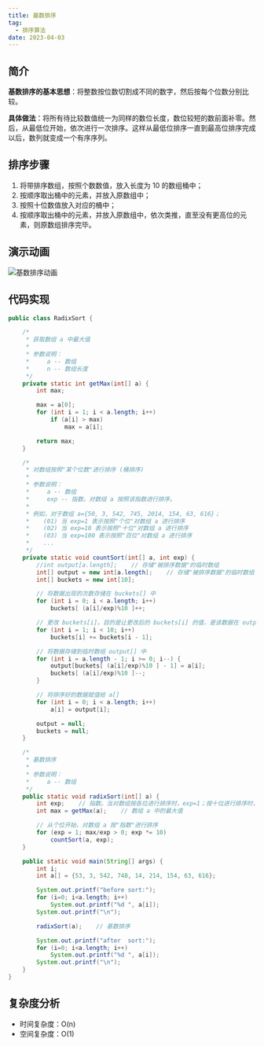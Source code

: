 ```yaml
---
title: 基数排序
tag:
  - 排序算法
date: 2023-04-03
---
```


## 简介

**基数排序的基本思想**：将整数按位数切割成不同的数字，然后按每个位数分别比较。

**具体做法**：将所有待比较数值统一为同样的数位长度，数位较短的数前面补零。然后，从最低位开始，依次进行一次排序。这样从最低位排序一直到最高位排序完成以后，数列就变成一个有序序列。

## 排序步骤

1. 将带排序数组，按照个数数值，放入长度为 10 的数组桶中；
2. 按顺序取出桶中的元素，并放入原数组中；
3. 按照十位数值放入对应的桶中；
4. 按顺序取出桶中的元素，并放入原数组中，依次类推，直至没有更高位的元素，则原数组排序完毕。

## 演示动画

![基数排序动画](https://cdn.staticaly.com/gh/AlexChen68/OSS@master/images/1686125901253.png)

## 代码实现

```java
public class RadixSort {

    /*
     * 获取数组 a 中最大值
     *
     * 参数说明：
     *     a -- 数组
     *     n -- 数组长度
     */
    private static int getMax(int[] a) {
        int max;

        max = a[0];
        for (int i = 1; i < a.length; i++)
            if (a[i] > max)
                max = a[i];

        return max;
    }

    /*
     * 对数组按照"某个位数"进行排序 (桶排序)
     *
     * 参数说明：
     *     a -- 数组
     *     exp -- 指数。对数组 a 按照该指数进行排序。
     *
     * 例如，对于数组 a={50, 3, 542, 745, 2014, 154, 63, 616}；
     *    (01) 当 exp=1 表示按照"个位"对数组 a 进行排序
     *    (02) 当 exp=10 表示按照"十位"对数组 a 进行排序
     *    (03) 当 exp=100 表示按照"百位"对数组 a 进行排序
     *    ...
     */
    private static void countSort(int[] a, int exp) {
        //int output[a.length];    // 存储"被排序数据"的临时数组
        int[] output = new int[a.length];    // 存储"被排序数据"的临时数组
        int[] buckets = new int[10];

        // 将数据出现的次数存储在 buckets[] 中
        for (int i = 0; i < a.length; i++)
            buckets[ (a[i]/exp)%10 ]++;

        // 更改 buckets[i]。目的是让更改后的 buckets[i] 的值，是该数据在 output[] 中的位置。
        for (int i = 1; i < 10; i++)
            buckets[i] += buckets[i - 1];

        // 将数据存储到临时数组 output[] 中
        for (int i = a.length - 1; i >= 0; i--) {
            output[buckets[ (a[i]/exp)%10 ] - 1] = a[i];
            buckets[ (a[i]/exp)%10 ]--;
        }

        // 将排序好的数据赋值给 a[]
        for (int i = 0; i < a.length; i++)
            a[i] = output[i];

        output = null;
        buckets = null;
    }

    /*
     * 基数排序
     *
     * 参数说明：
     *     a -- 数组
     */
    public static void radixSort(int[] a) {
        int exp;    // 指数。当对数组按各位进行排序时，exp=1；按十位进行排序时，exp=10；...
        int max = getMax(a);    // 数组 a 中的最大值

        // 从个位开始，对数组 a 按"指数"进行排序
        for (exp = 1; max/exp > 0; exp *= 10)
            countSort(a, exp);
    }

    public static void main(String[] args) {
        int i;
        int a[] = {53, 3, 542, 748, 14, 214, 154, 63, 616};

        System.out.printf("before sort:");
        for (i=0; i<a.length; i++)
            System.out.printf("%d ", a[i]);
        System.out.printf("\n");

        radixSort(a);    // 基数排序

        System.out.printf("after  sort:");
        for (i=0; i<a.length; i++)
            System.out.printf("%d ", a[i]);
        System.out.printf("\n");
    }
}
```

## 复杂度分析

- 时间复杂度：O(n)
- 空间复杂度：O(1)